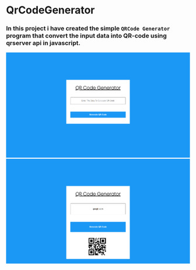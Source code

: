 # QrCodeGenerator

### In this project i have created the simple `QRCode Generator` program that convert the input data into QR-code using qrserver api in javascript. 

![image](./qrcodeGen1.png)
![image](./qrcodeGen2.png)